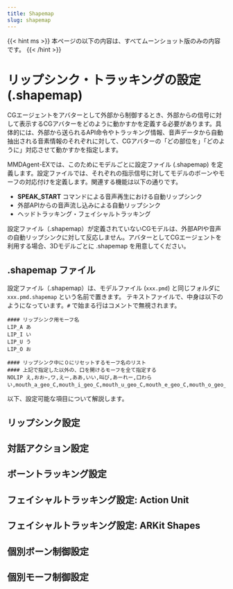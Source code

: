 ```yaml
---
title: Shapemap
slug: shapemap
---
```


{{< hint ms >}}
本ページの以下の内容は、すべてムーンショット版のみの内容です。
{{< /hint >}}

# リップシンク・トラッキングの設定 (.shapemap)

CGエージェントをアバターとして外部から制御するとき、外部からの信号に対して表示するCGアバターをどのように動かすかを定義する必要があります。具体的には、外部から送られるAPI命令やトラッキング情報、音声データから自動抽出される音素情報のそれぞれに対して、CGアバターの「どの部位を」「どのように」対応させて動かすかを指定します。

MMDAgent-EXでは、このためにモデルごとに設定ファイル (.shapemap) を定義します。設定ファイルでは、それぞれの指示信号に対してモデルのボーンやモーフの対応付けを定義します。関連する機能は以下の通りです。

- **SPEAK_START** コマンドによる音声再生における自動リップシンク
- 外部APIからの音声流し込みによる自動リップシンク
- ヘッドトラッキング・フェイシャルトラッキング

設定ファイル（.shapemap）が定義されていないCGモデルは、外部APIや音声の自動リップシンクに対して反応しません。アバターとしてCGエージェントを利用する場合、3Dモデルごとに .shapemap を用意してください。

## .shapemap ファイル

設定ファイル（.shapemap）は、モデルファイル (`xxx.pmd`) と同じフォルダに `xxx.pmd.shapemap` という名前で置きます。
テキストファイルで、中身は以下のようになっています。`#` で始まる行はコメントで無視されます。

```text
#### リップシンク用モーフ名
LIP_A あ
LIP_I い
LIP_U う
LIP_O お

#### リップシンク中に０にリセットするモーフ名のリスト
#### 上記で指定した以外の、口を開けるモーフを全て指定する
NOLIP え,おお~,ワ,えー,ああ,いい,叫び,あーれー,口わらい,mouth_a_geo_C,mouth_i_geo_C,mouth_u_geo_C,mouth_e_geo_C,mouth_o_geo_C,mouth_oh_geo_C,mouth_smile_geo_C,mouth_surprise_geo
```

以下、設定可能な項目について解説します。

## リップシンク設定

## 対話アクション設定

## ボーントラッキング設定

## フェイシャルトラッキング設定: Action Unit

## フェイシャルトラッキング設定: ARKit Shapes

## 個別ボーン制御設定

## 個別モーフ制御設定
